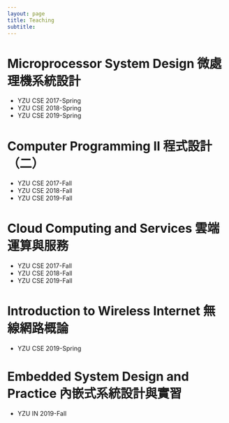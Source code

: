 ```yaml
---
layout: page
title: Teaching
subtitle:
---
```


# Microprocessor System Design 微處理機系統設計
- YZU CSE 2017-Spring
- YZU CSE 2018-Spring
- YZU CSE 2019-Spring

# Computer Programming II 程式設計（二）
- YZU CSE 2017-Fall
- YZU CSE 2018-Fall
- YZU CSE 2019-Fall

# Cloud Computing and Services 雲端運算與服務
- YZU CSE 2017-Fall
- YZU CSE 2018-Fall
- YZU CSE 2019-Fall

# Introduction to Wireless Internet 無線網路概論
- YZU CSE 2019-Spring

# Embedded System Design and Practice 內嵌式系統設計與實習
- YZU IN 2019-Fall
